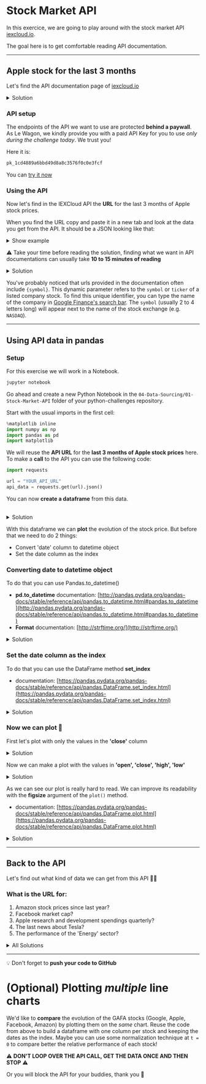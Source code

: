 # Stock Market API

In this exercice, we are going to play around with the stock market API [iexcloud.io](https://iexcloud.io/).

The goal here is to get comfortable reading API documentation.

---

## Apple stock for the last 3 months

Let's find the API documentation page of [iexcloud.io](https://iexcloud.io/)

<details><summary markdown='span'>Solution
</summary>
Documentation pages are often hidden in the footer or in some menu.<br/>
Typing <i>'the_website_name API documentation'</i> in the google search bar is a quick way to find it too.
<br>
solution: <a href="https://iexcloud.io/docs/api/">https://iexcloud.io/docs/api/</a>
</details>

### API setup

The endpoints of the API we want to use are protected **behind a paywall**. As Le Wagon, we kindly provide you with a paid API Key for you to use _only during the challenge today_. We trust you!

Here it is:

```bash
pk_1cd4889a6bbd49d8a8c3576f0c0e3fcf
```

You can [try it now](https://cloud.iexapis.com/stable/stock/aapl/stats?token=pk_1cd4889a6bbd49d8a8c3576f0c0e3fcf)

### Using the API

Now let's find in the IEXCloud API the **URL** for the last 3 months of Apple stock prices.

When you find the URL copy and paste it in a new tab and look at the data you get from the API.
It should be a JSON looking like that:
<details><summary markdown='span'>Show example
</summary>

```json
[
    {
        date: "2014-04-17",
        open: 68.2926,
        high: 69.3117,
        low: 68.1875,
        close: 68.9414,
        volume: 71106721,
        unadjustedVolume: 10158103,
        change: 0.778798,
        changePercent: 1.143,
        vwap: 68.8375,
        label: "Apr 17, 14",
        changeOverTime: 0
    },
    {
        date: "2014-04-21",
        open: 68.9939,
        high: 69.8869,
        low: 68.8127,
        close: 69.7596,
        volume: 45668931,
        unadjustedVolume: 6524133,
        change: 0.8182,
        changePercent: 1.187,
        vwap: 69.5143,
        label: "Apr 21, 14",
        changeOverTime: 0.011868050257174998
    },
...
]
```
</details>

⚠️ Take your time before reading the solution, finding what we want in API documentations can usually take **10 to 15 minutes of reading**

<details><summary markdown='span'>Solution
</summary>
You can find this information here in the documentation:
<a href="https://iexcloud.io/docs/api/#historical-prices">https://iexcloud.io/docs/api/#historical-prices</a>
<br>
The URL is:
<pre>
https://cloud.iexapis.com/stable/stock/aapl/chart/3m?token=YOUR_PUBLIC_API_KEY
</pre>
</details>

You've probably noticed that urls provided in the documentation often include `{symbol}`. This dynamic parameter refers to the `symbol` or `ticker` of a listed company stock. To find this unique identifier, you can type the name of the company in [Google Finance's search bar](https://www.google.com/finance). The `symbol` (usually 2 to 4 letters long) will appear next to the name of the stock exchange (e.g. `NASDAQ`).

------

## Using API data in pandas

### Setup
For this exercise we will work in a Notebook.

```sh
jupyter notebook
```

Go ahead and create a new Python Notebook in the `04-Data-Sourcing/01-Stock-Market-API` folder of your python-challenges repository.

Start with the usual imports in the first cell:

```python
%matplotlib inline
import numpy as np
import pandas as pd
import matplotlib
```

We will reuse the **API URL** for the **last 3 months of Apple stock prices** here.<br>
To make a **call** to the API you can use the following code:

```python
import requests

url = "YOUR_API_URL"
api_data = requests.get(url).json()
```

You can now **create a dataframe** from this data.

<br>
<details><summary markdown='span'>Solution
</summary>
<code>apple_stock_df = pd.DataFrame.from_dict(api_data)</code>
</details>

With this dataframe we can **plot** the evolution of the stock price.
But before that we need to do 2 things:
- Convert 'date' column to datetime object
- Set the date column as the index

### Converting date to datetime object

To do that you can use Pandas.to_datetime()

- **pd.to_datetime** documentation: [http://pandas.pydata.org/pandas-docs/stable/reference/api/pandas.to_datetime.html#pandas.to_datetime](http://pandas.pydata.org/pandas-docs/stable/reference/api/pandas.to_datetime.html#pandas.to_datetime)
- **Format** documentation: [http://strftime.org/](http://strftime.org/)

<details><summary markdown='span'>Solution
</summary>
<code>apple_stock_df['date'] = pd.to_datetime(apple_stock_df['date'], format="%Y-%m-%d")</code>
</details>

### Set the date column as the index

To do that you can use the DataFrame method **set_index**

- documentation: [https://pandas.pydata.org/pandas-docs/stable/reference/api/pandas.DataFrame.set_index.html](https://pandas.pydata.org/pandas-docs/stable/reference/api/pandas.DataFrame.set_index.html)


<details><summary markdown='span'>Solution
</summary>
<code>apple_stock_df = apple_stock_df.set_index('date')</code>
</details>

### Now we can plot 🎉

First let's plot with only the values in the **'close'** column

<details><summary markdown='span'>Solution
</summary>
<code>apple_stock_df['close'].plot()</code>
</details>

Now we can make a plot with the values in **'open', 'close', 'high', 'low'**

<details><summary markdown='span'>Solution
</summary>
<code>apple_stock_df[['open', 'close', 'high', 'low']].plot()</code>
</details>

As we can see our plot is really hard to read. We can improve its readability with the **figsize** argument of the `plot()` method.
- documentation: [https://pandas.pydata.org/pandas-docs/stable/reference/api/pandas.DataFrame.plot.html](https://pandas.pydata.org/pandas-docs/stable/reference/api/pandas.DataFrame.plot.html)

<details><summary markdown='span'>Solution
</summary>
<code>apple_stock_df[['open', 'close', 'high', 'low']].plot(figsize=(12,4))</code>
</details>

---

## Back to the API

Let's find out what kind of data we can get from this API 🕵️‍♂️

### What is the URL for:

1) Amazon stock prices since last year?
2) Facebook market cap?
3) Apple research and development spendings quarterly?
4) The last news about Tesla?
5) The performance of the 'Energy' sector?

<details><summary markdown='span'>All Solutions
</summary>
<ol>
        <li>https://cloud.iexapis.com/stable/stock/amzn/chart/1y?token=YOUR_API_KEY</li>
        <li>https://cloud.iexapis.com/stable/stock/fb/stats?token=YOUR_API_KEY</li>
        <li>https://cloud.iexapis.com/stable/stock/aapl/financials?token=YOUR_API_KEY</li>
        <li>https://cloud.iexapis.com/stable/stock/tsla/news/last/1?token=YOUR_API_KEY</li>
        <li>https://cloud.iexapis.com/stable/stock/market/sector-performance?token=YOUR_API_KEY</li>
</ol>
</details>

---

:bulb: Don't forget to **push your code to GitHub**

# (Optional) Plotting _multiple_ line charts

We'd like to **compare** the evolution of the GAFA stocks (Google, Apple, Facebook, Amazon) by plotting them on the _same_ chart. Reuse the code from above to build a dataframe with one column per stock and keeping the dates as the index. Maybe you can use some normalization technique at `t = 0` to compare better the relative performance of each stock!

:warning: **DON'T LOOP OVER THE API CALL, GET THE DATA ONCE AND THEN STOP** :warning:

Or you will block the API for your buddies, thank you 🙏
